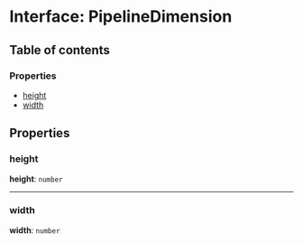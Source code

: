 # Interface: PipelineDimension

## Table of contents

### Properties

* [height](/auto-docs/editor/interfaces/PipelineDimension.md#height)
* [width](/auto-docs/editor/interfaces/PipelineDimension.md#width)

## Properties

### height

**height**: `number`

***

### width

**width**: `number`
